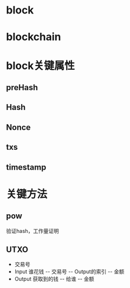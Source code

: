 
# block

# blockchain

# block关键属性
## preHash

## Hash

## Nonce

## txs

## timestamp

# 关键方法
## pow
验证hash，工作量证明

## UTXO
- 交易号
- Input
谁花钱
-- 交易号
-- Output的索引
-- 金额
- Output
获取到的钱
-- 给谁
-- 金额



# 